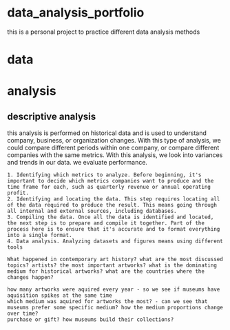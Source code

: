 # data_analysis_portfolio
this is a personal project to practice different data analysis methods

# data

# analysis

## descriptive analysis
this analysis is performed on historical data and is used to understand company, business, or organization changes. With this type of analysis, we could compare different periods within one company, or compare different companies with the same metrics. With this analysis, we look into variances and trends in our data. we evaluate performance. 

    1. Identifying which metrics to analyze. Before beginning, it's important to decide which metrics companies want to produce and the time frame for each, such as quarterly revenue or annual operating profit.
    2. Identifying and locating the data. This step requires locating all of the data required to produce the result. This means going through all internal and external sources, including databases.
    3. Compiling the data. Once all the data is identified and located, the next step is to prepare and compile it together. Part of the process here is to ensure that it's accurate and to format everything into a single format.
    4. Data analysis. Analyzing datasets and figures means using different tools

    What happened in contemporary art history? what are the most discussed topics? artists? the most important artworks? what is the dominating medium for historical artworks? what are the countries where the changes happen? 

    how many artworks were aquired every year - so we see if museums have aquisition spikes at the same time
    which medium was aquired for artworks the most? - can we see that museums prefer some specific medium? how the medium proportions change over time? 
    purchase or gift? how museums build their collections?
